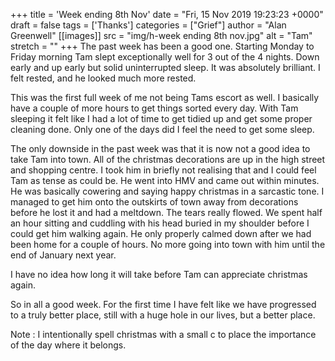 +++
title = 'Week ending 8th Nov'
date = "Fri, 15 Nov 2019 19:23:23 +0000"
draft = false
tags = ['Thanks']
categories = ["Grief"]
author = "Alan Greenwell"
[[images]]
  src = "img/h-week ending 8th nov.jpg"
  alt = "Tam"
  stretch = ""
+++
The past week has been a good one. Starting Monday to Friday morning Tam slept exceptionally well for 3 out of the 4 nights. Down early and up early but solid uninterrupted sleep. It was absolutely brilliant. I felt rested, and he looked much more rested.
<!--more-->

This was the first full week of me not being Tams escort as well. I basically have a couple of more hours to get things sorted every day. With Tam sleeping it felt like I had a lot of time to get tidied up and get some proper cleaning done. Only one of the days did I feel the need to get some sleep.

The only downside in the past week was that it is now not a good idea to take Tam into town. All of the christmas decorations are up in the high street and shopping centre. I took him in briefly not realising that and I could feel Tam as tense as could be. He went into HMV and came out within minutes. He was basically cowering and saying happy christmas in a sarcastic tone. I managed to get him onto the outskirts of town away from decorations before he lost it and had a meltdown. The tears really flowed. We spent half an hour sitting and cuddling with his head buried in my shoulder before I could get him walking again. He only properly calmed down after we had been home for a couple of hours. No more going into town with him until the end of January next year.

I have no idea how long it will take before Tam can appreciate christmas again.

So in all a good week. For the first time I have felt like we have progressed to a truly better place, still with a huge hole in our lives, but a better place.

Note : I intentionally spell christmas with a small c to place the importance of the day where it belongs.